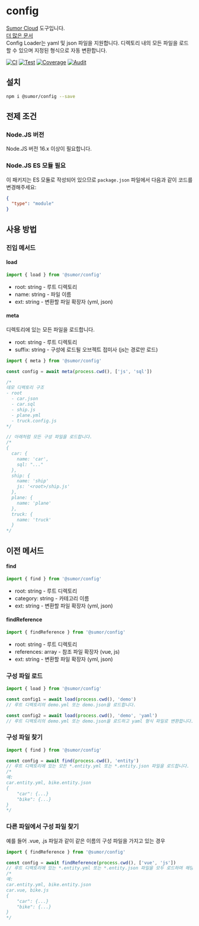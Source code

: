 # config

[Sumor Cloud](https://sumor.cloud) 도구입니다.  
[더 많은 문서](https://sumor.cloud/config)  
Config Loader는 yaml 및 json 파일을 지원합니다. 디렉토리 내의 모든 파일을 로드할 수 있으며 지정된 형식으로 자동 변환합니다.

[![CI](https://github.com/sumor-cloud/config/actions/workflows/ci.yml/badge.svg)](https://github.com/sumor-cloud/config/actions/workflows/ci.yml)
[![Test](https://github.com/sumor-cloud/config/actions/workflows/ut.yml/badge.svg)](https://github.com/sumor-cloud/config/actions/workflows/ut.yml)
[![Coverage](https://github.com/sumor-cloud/config/actions/workflows/coverage.yml/badge.svg)](https://github.com/sumor-cloud/config/actions/workflows/coverage.yml)
[![Audit](https://github.com/sumor-cloud/config/actions/workflows/audit.yml/badge.svg)](https://github.com/sumor-cloud/config/actions/workflows/audit.yml)

## 설치

```bash
npm i @sumor/config --save
```

## 전제 조건

### Node.JS 버전

Node.JS 버전 16.x 이상이 필요합니다.

### Node.JS ES 모듈 필요

이 패키지는 ES 모듈로 작성되어 있으므로 `package.json` 파일에서 다음과 같이 코드를 변경해주세요:

```json
{
  "type": "module"
}
```

## 사용 방법

### 진입 메서드

#### load

```js
import { load } from '@sumor/config'
```

- root: string - 루트 디렉토리
- name: string - 파일 이름
- ext: string - 변환할 파일 확장자 (yml, json)

#### meta

디렉토리에 있는 모든 파일을 로드합니다.

- root: string - 루트 디렉토리
- suffix: string - 구성에 로드될 오브젝트 접미사 (js는 경로만 로드)

```js
import { meta } from '@sumor/config'

const config = await meta(process.cwd(), ['js', 'sql'])

/*
데모 디렉토리 구조
- root
  - car.json
  - car.sql
  - ship.js
  - plane.yml
  - truck.config.js
*/

// 아래처럼 모든 구성 파일을 로드합니다.
/*
{
  car: {
    name: 'car',
    sql: "..."
  },
  ship: {
    name: 'ship'
    js: '<root>/ship.js'
  },
  plane: {
    name: 'plane'
  },
  truck: {
    name: 'truck'
  }
*/
```

## 이전 메서드

#### find

```js
import { find } from '@sumor/config'
```

- root: string - 루트 디렉토리
- category: string - 카테고리 이름
- ext: string - 변환할 파일 확장자 (yml, json)

#### findReference

```js
import { findReference } from '@sumor/config'
```

- root: string - 루트 디렉토리
- references: array - 참조 파일 확장자 (vue, js)
- ext: string - 변환할 파일 확장자 (yml, json)

### 구성 파일 로드

```javascript
import { load } from '@sumor/config'

const config1 = await load(process.cwd(), 'demo')
// 루트 디렉토리의 demo.yml 또는 demo.json을 로드합니다.

const config2 = await load(process.cwd(), 'demo', 'yaml')
// 루트 디렉토리의 demo.yml 또는 demo.json을 로드하고 yaml 형식 파일로 변환합니다.
```

### 구성 파일 찾기

```javascript
import { find } from '@sumor/config'

const config = await find(process.cwd(), 'entity')
// 루트 디렉토리에 있는 모든 *.entity.yml 또는 *.entity.json 파일을 로드합니다.
/*
예:
car.entity.yml, bike.entity.json
{
    "car": {...}
    "bike": {...}
}
*/
```

### 다른 파일에서 구성 파일 찾기

예를 들어 .vue, .js 파일과 같이 같은 이름의 구성 파일을 가지고 있는 경우

```javascript
import { findReference } from '@sumor/config'

const config = await findReference(process.cwd(), ['vue', 'js'])
// 루트 디렉토리에 있는 *.entity.yml 또는 *.entity.json 파일을 모두 로드하며 해당 파일이름과 같은 *.vue 또는 *.js 파일을 찾습니다.
/*
예:
car.entity.yml, bike.entity.json
car.vue, bike.js
{
    "car": {...}
    "bike": {...}
}
*/
```

